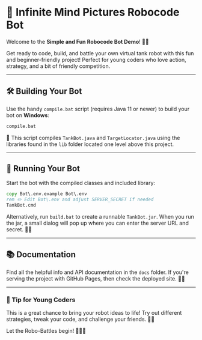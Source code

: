 # 🌟 Infinite Mind Pictures Robocode Bot

Welcome to the **Simple and Fun Robocode Bot Demo**! 🤖✨

Get ready to code, build, and battle your own virtual tank robot with this fun and beginner-friendly project! Perfect for young coders who love action, strategy, and a bit of friendly competition.

---

## 🛠️ Building Your Bot

Use the handy `compile.bat` script (requires Java 11 or newer) to build your bot on **Windows**:

```bat
compile.bat
```

🧠 This script compiles `TankBot.java` and `TargetLocator.java` using the libraries found in the `lib` folder located one level above this project.

---

## 🚀 Running Your Bot

Start the bot with the compiled classes and included library:

```cmd
copy Bot\.env.example Bot\.env
rem ✏️ Edit Bot\.env and adjust SERVER_SECRET if needed
TankBot.cmd
```

Alternatively, run `build.bat` to create a runnable `TankBot.jar`. When you run the jar, a small dialog will pop up where you can enter the server URL and secret. 🔐🌐

---

## 📚 Documentation

Find all the helpful info and API documentation in the `docs` folder. If you're serving the project with GitHub Pages, then check the deployed site. 📖💡

---

### 💬 Tip for Young Coders

This is a great chance to bring your robot ideas to life! Try out different strategies, tweak your code, and challenge your friends. 💪🤩

Let the Robo-Battles begin! 🎉🧑‍💻
